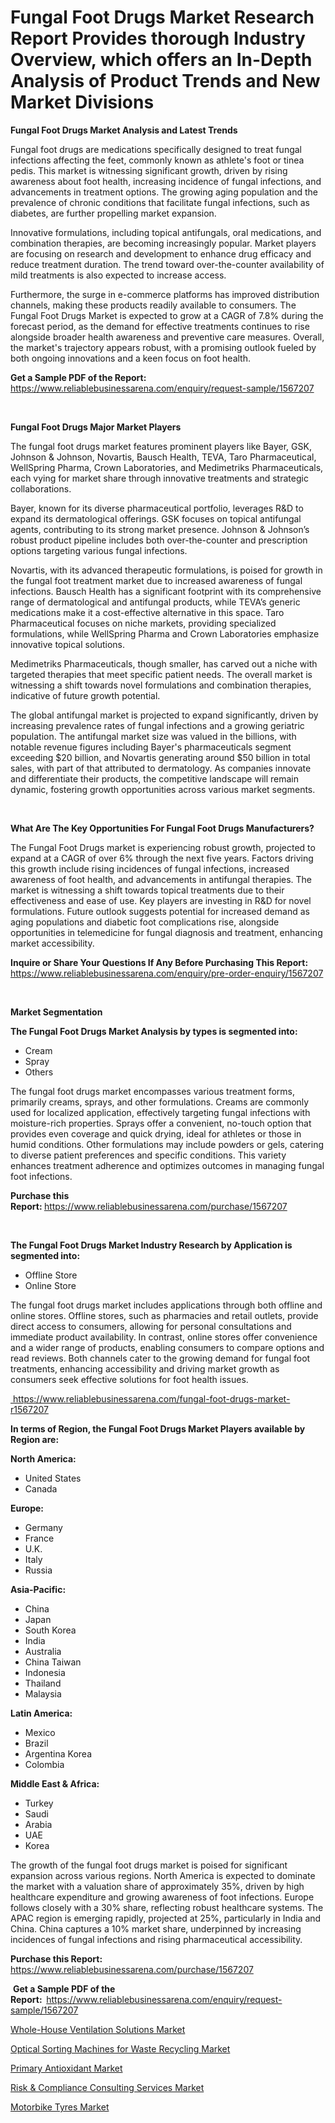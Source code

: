 <p><h1>Fungal Foot Drugs Market Research Report Provides thorough Industry Overview, which offers an In-Depth Analysis of Product Trends and New Market Divisions</h1></p><p><strong>Fungal Foot Drugs Market Analysis and Latest Trends</strong></p>
<p><p>Fungal foot drugs are medications specifically designed to treat fungal infections affecting the feet, commonly known as athlete's foot or tinea pedis. This market is witnessing significant growth, driven by rising awareness about foot health, increasing incidence of fungal infections, and advancements in treatment options. The growing aging population and the prevalence of chronic conditions that facilitate fungal infections, such as diabetes, are further propelling market expansion.</p><p>Innovative formulations, including topical antifungals, oral medications, and combination therapies, are becoming increasingly popular. Market players are focusing on research and development to enhance drug efficacy and reduce treatment duration. The trend toward over-the-counter availability of mild treatments is also expected to increase access.</p><p>Furthermore, the surge in e-commerce platforms has improved distribution channels, making these products readily available to consumers. The Fungal Foot Drugs Market is expected to grow at a CAGR of 7.8% during the forecast period, as the demand for effective treatments continues to rise alongside broader health awareness and preventive care measures. Overall, the market's trajectory appears robust, with a promising outlook fueled by both ongoing innovations and a keen focus on foot health.</p></p>
<p><strong>Get a Sample PDF of the Report:&nbsp;</strong> <a href="https://www.reliablebusinessarena.com/enquiry/request-sample/1567207">https://www.reliablebusinessarena.com/enquiry/request-sample/1567207</a></p>
<p>&nbsp;</p>
<p><strong>Fungal Foot Drugs Major Market Players</strong></p>
<p><p>The fungal foot drugs market features prominent players like Bayer, GSK, Johnson & Johnson, Novartis, Bausch Health, TEVA, Taro Pharmaceutical, WellSpring Pharma, Crown Laboratories, and Medimetriks Pharmaceuticals, each vying for market share through innovative treatments and strategic collaborations.</p><p>Bayer, known for its diverse pharmaceutical portfolio, leverages R&D to expand its dermatological offerings. GSK focuses on topical antifungal agents, contributing to its strong market presence. Johnson & Johnson’s robust product pipeline includes both over-the-counter and prescription options targeting various fungal infections.</p><p>Novartis, with its advanced therapeutic formulations, is poised for growth in the fungal foot treatment market due to increased awareness of fungal infections. Bausch Health has a significant footprint with its comprehensive range of dermatological and antifungal products, while TEVA’s generic medications make it a cost-effective alternative in this space. Taro Pharmaceutical focuses on niche markets, providing specialized formulations, while WellSpring Pharma and Crown Laboratories emphasize innovative topical solutions.</p><p>Medimetriks Pharmaceuticals, though smaller, has carved out a niche with targeted therapies that meet specific patient needs. The overall market is witnessing a shift towards novel formulations and combination therapies, indicative of future growth potential.</p><p>The global antifungal market is projected to expand significantly, driven by increasing prevalence rates of fungal infections and a growing geriatric population. The antifungal market size was valued in the billions, with notable revenue figures including Bayer's pharmaceuticals segment exceeding $20 billion, and Novartis generating around $50 billion in total sales, with part of that attributed to dermatology. As companies innovate and differentiate their products, the competitive landscape will remain dynamic, fostering growth opportunities across various market segments.</p></p>
<p>&nbsp;</p>
<p><strong>What Are The Key Opportunities For Fungal Foot Drugs Manufacturers?</strong></p>
<p><p>The Fungal Foot Drugs market is experiencing robust growth, projected to expand at a CAGR of over 6% through the next five years. Factors driving this growth include rising incidences of fungal infections, increased awareness of foot health, and advancements in antifungal therapies. The market is witnessing a shift towards topical treatments due to their effectiveness and ease of use. Key players are investing in R&D for novel formulations. Future outlook suggests potential for increased demand as aging populations and diabetic foot complications rise, alongside opportunities in telemedicine for fungal diagnosis and treatment, enhancing market accessibility.</p></p>
<p><strong>Inquire or Share Your Questions If Any Before Purchasing This Report:</strong> <a href="https://www.reliablebusinessarena.com/enquiry/pre-order-enquiry/1567207">https://www.reliablebusinessarena.com/enquiry/pre-order-enquiry/1567207</a></p>
<p>&nbsp;</p>
<p><strong>Market Segmentation</strong></p>
<p><strong>The Fungal Foot Drugs Market Analysis by types is segmented into:</strong></p>
<p><ul><li>Cream</li><li>Spray</li><li>Others</li></ul></p>
<p><p>The fungal foot drugs market encompasses various treatment forms, primarily creams, sprays, and other formulations. Creams are commonly used for localized application, effectively targeting fungal infections with moisture-rich properties. Sprays offer a convenient, no-touch option that provides even coverage and quick drying, ideal for athletes or those in humid conditions. Other formulations may include powders or gels, catering to diverse patient preferences and specific conditions. This variety enhances treatment adherence and optimizes outcomes in managing fungal foot infections.</p></p>
<p><strong>Purchase this Report:&nbsp;</strong><a href="https://www.reliablebusinessarena.com/purchase/1567207">https://www.reliablebusinessarena.com/purchase/1567207</a></p>
<p>&nbsp;</p>
<p><strong>The Fungal Foot Drugs Market Industry Research by Application is segmented into:</strong></p>
<p><ul><li>Offline Store</li><li>Online Store</li></ul></p>
<p><p>The fungal foot drugs market includes applications through both offline and online stores. Offline stores, such as pharmacies and retail outlets, provide direct access to consumers, allowing for personal consultations and immediate product availability. In contrast, online stores offer convenience and a wider range of products, enabling consumers to compare options and read reviews. Both channels cater to the growing demand for fungal foot treatments, enhancing accessibility and driving market growth as consumers seek effective solutions for foot health issues.</p></p>
<p><a href="https://www.reliablebusinessarena.com/fungal-foot-drugs-market-r1567207">&nbsp;https://www.reliablebusinessarena.com/fungal-foot-drugs-market-r1567207</a></p>
<p><strong>In terms of Region, the Fungal Foot Drugs Market Players available by Region are:</strong></p>
<p>
    <p> <strong> North America: </strong>
        <ul>
            <li>United States</li>
            <li>Canada</li>
        </ul>
        </p> 
    <p> <strong> Europe: </strong>
        <ul>
            <li>Germany</li>
            <li>France</li>
            <li>U.K.</li>
            <li>Italy</li>
            <li>Russia</li>
        </ul>
        </p> 
    <p> <strong> Asia-Pacific: </strong>
        <ul>
            <li>China</li>
            <li>Japan</li>
            <li>South Korea</li>
            <li>India</li>
            <li>Australia</li>
            <li>China Taiwan</li>
            <li>Indonesia</li>
            <li>Thailand</li>
            <li>Malaysia</li>
        </ul>
        </p> 
    <p> <strong> Latin America: </strong>
        <ul>
            <li>Mexico</li>
            <li>Brazil</li>
            <li>Argentina Korea</li>
            <li>Colombia</li>
        </ul>
        </p> 
    <p> <strong> Middle East & Africa: </strong>
        <ul>
            <li>Turkey</li>
            <li>Saudi</li>
            <li>Arabia</li>
            <li>UAE</li>
            <li>Korea</li>
        </ul>
    </p>
    </p>
<p><p>The growth of the fungal foot drugs market is poised for significant expansion across various regions. North America is expected to dominate the market with a valuation share of approximately 35%, driven by high healthcare expenditure and growing awareness of foot infections. Europe follows closely with a 30% share, reflecting robust healthcare systems. The APAC region is emerging rapidly, projected at 25%, particularly in India and China. China captures a 10% market share, underpinned by increasing incidences of fungal infections and rising pharmaceutical accessibility.</p></p>
<p><strong>Purchase this Report: </strong><a href="https://www.reliablebusinessarena.com/purchase/1567207">https://www.reliablebusinessarena.com/purchase/1567207</a></p>
<p>&nbsp;<strong>Get a Sample PDF of the Report:&nbsp;&nbsp;</strong><a href="https://www.reliablebusinessarena.com/enquiry/request-sample/1567207">https://www.reliablebusinessarena.com/enquiry/request-sample/1567207</a></p>
<p><strong></strong></p>
<p><p><a href="https://medium.com/@mosedominguez68/global-whole-house-ventilation-solutions-market-trends-analysis-and-future-growth-prospects-2024-45669fa1fdf3?postPublishedType=repub">Whole-House Ventilation Solutions Market</a></p><p><a href="https://issuu.com/reportprime-2/docs/optical-sorting-machines-for-waste-_53ffb83d0ce96d">Optical Sorting Machines for Waste Recycling Market</a></p><p><a href="https://www.linkedin.com/pulse/future-insights-primary-antioxidant-market-trends-regional-qrpte?trackingId=v%2BQCD%2BSHQNWPYfVq5mWOvA%3D%3D">Primary Antioxidant Market</a></p><p><a href="https://issuu.com/reportprime-2/docs/risk-compliance-consulting-services_ed989c2fcac65f">Risk & Compliance Consulting Services Market</a></p><p><a href="https://www.linkedin.com/pulse/motorbike-tyres-market-global-insights-regional-analysis-ghmhe?trackingId=qzNWNUtBT7O47De9uWq4dw%3D%3D">Motorbike Tyres Market</a></p></p>